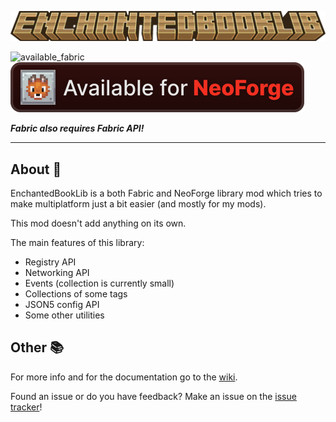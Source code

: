 ![enchantedbooklib_title](assets/enchantedbooklib_title.png)

![available_fabric](https://github.com/intergrav/devins-badges/raw/refs/heads/v3/assets/compact/supported/fabric_vector.svg)
![available_neoforge](https://raw.githubusercontent.com/intergrav/devins-badges/6bbf631df06444d1f1669f514e32bb5ab93bb0e3/assets/compact/supported/neoforge_vector.svg)

***Fabric also requires Fabric API!***

---

## About 📖

EnchantedBookLib is a both Fabric and NeoForge library mod which tries to make multiplatform just a bit easier (and mostly for my mods).

This mod doesn't add anything on its own.

The main features of this library:
- Registry API
- Networking API
- Events (collection is currently small)
- Collections of some tags
- JSON5 config API
- Some other utilities

## Other 📚

For more info and for the documentation go to the [wiki](https://github.com/Command17/EnchantedBookLib/wiki).

Found an issue or do you have feedback? Make an issue on the [issue tracker](https://github.com/Command17/EnchantedBookLib/issues)!